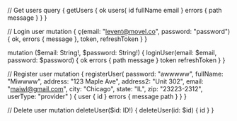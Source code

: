 // Get users
query {
  getUsers {
    ok
    users{
      id
      fullName
      email
    }
    errors {
      path
      message
    }
  }
}

// Login user
mutation {
  ç(email: "levent@movel.co", password: "password") {
    ok,
    errors {
      message
    },
    token,
    refreshToken
  }
}

mutation ($email: String!, $password: String!) {
  loginUser(email: $email, password: $password) {
  ok
  errors {
    path
    message
  }
  token
  refreshToken
  }
}


// Register user
mutation {
  registerUser(
    password: "awwwww",
    fullName: "Miwwww",
    address: "123 Maple Ave",
    address2: "Unit 302",
    email: "maiwl@gmail.com",
    city: "Chicago",
    state: "IL",
    zip: "23223-2312",
    userType: "provider"
  )
 {
	user {
    id
  }
  errors {
    message
    path
  }
  }
}

// Delete user
mutation deleteUser($id: ID!) {
  deleteUser(id: $id) {
    id
  }
}
